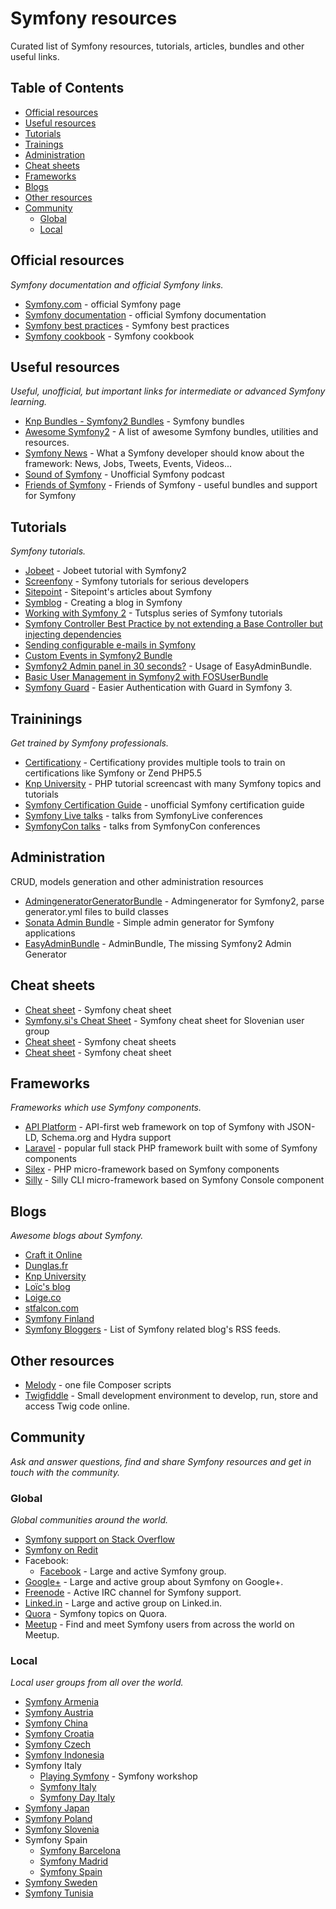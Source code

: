 # Symfony resources

Curated list of Symfony resources, tutorials, articles, bundles and other useful links.

## Table of Contents

* [Official resources](#official-resources)
* [Useful resources](#useful-resources)
* [Tutorials](#tutorials)
* [Trainings](#trainings)
* [Administration](#administration)
* [Cheat sheets](#cheat-sheets)
* [Frameworks](#frameworks)
* [Blogs](#blogs)
* [Other resources](#other-resources)
* [Community](#community)
  * [Global](#global)
  * [Local](#local)

## Official resources<a name="official-resources"></a>

*Symfony documentation and official Symfony links.*

* [Symfony.com](http://symfony.com) - official Symfony page
* [Symfony documentation](http://symfony.com/doc) - official Symfony documentation
* [Symfony best practices](http://symfony.com/doc/current/best_practices/index.html) - Symfony best practices
* [Symfony cookbook](http://symfony.com/doc/current/cookbook/index.html) - Symfony cookbook

## Useful resources<a name="useful-resources"></a>

*Useful, unofficial, but important links for intermediate or advanced Symfony learning.*

* [Knp Bundles - Symfony2 Bundles](http://knpbundles.com/) - Symfony bundles
* [Awesome Symfony2](https://github.com/sitepoint/awesome-symfony) - A list of awesome Symfony bundles, utilities and resources.
* [Symfony News](http://symfony-news.com) - What a Symfony developer should know about the framework: News, Jobs, Tweets, Events, Videos...
* [Sound of Symfony](http://www.soundofsymfony.com/) - Unofficial Symfony podcast
* [Friends of Symfony](http://friendsofsymfony.github.io/) - Friends of Symfony - useful bundles and support for Symfony

## Tutorials<a name="tutorials"></a>

*Symfony tutorials.*

* [Jobeet](http://www.ens.ro/2012/03/21/jobeet-tutorial-with-symfony2/) - Jobeet tutorial with Symfony2
* [Screenfony](http://www.screenfony.com/) - Symfony tutorials for serious developers
* [Sitepoint](http://www.sitepoint.com/?s=symfony) - Sitepoint's articles about Symfony
* [Symblog](http://tutorial.symblog.co.uk/) - Creating a blog in Symfony
* [Working with Symfony 2](http://code.tutsplus.com/series/working-with-symfony-2--cms-636) - Tutsplus series of Symfony tutorials
* [Symfony Controller Best Practice by not extending a Base Controller but injecting dependencies](http://blog.dashboardhub.io/2015/09/26/symfony-controller-not-extending-fosrest-bundle/)
* [Sending configurable e-mails in Symfony](https://github.com/sebastianbergmann/phpunit/wiki/Release-Announcement-for-PHPUnit-5.0.0)
* [Custom Events in Symfony2 Bundle](http://harikt.com/blog/2015/10/11/custom-events-in-symfony2-bundle/)
* [Symfony2 Admin panel in 30 seconds?](http://level7systems.co.uk/en/symfony2-admin-panel-in-30-seconds/) - Usage of EasyAdminBundle.
* [Basic User Management in Symfony2 with FOSUserBundle](http://www.sitepoint.com/basic-user-management-in-symfony2-with-fosuserbundle/)
* [Symfony Guard](http://www.sitepoint.com/easier-authentication-with-guard-in-symfony-3/) - Easier Authentication with Guard in Symfony 3.

## Traininings<a name="trainings"></a>

*Get trained by Symfony professionals.*

* [Certificationy](https://github.com/certificationy) - Certificationy provides multiple tools to train on certifications like Symfony or Zend PHP5.5
* [Knp University](http://knpuniversity.com/) - PHP tutorial screencast with many Symfony topics and tutorials
* [Symfony Certification Guide](https://github.com/jmolivas/symfony-certification-guide) - unofficial Symfony certification guide
* [Symfony Live talks](https://github.com/SymfonyLive) - talks from SymfonyLive conferences
* [SymfonyCon talks](https://github.com/SymfonyCon) - talks from SymfonyCon conferences

## Administration<a name="administration"></a>

CRUD, models generation and other administration resources

* [AdmingeneratorGeneratorBundle](https://github.com/symfony2admingenerator/AdmingeneratorGeneratorBundle) - Admingenerator for Symfony2, parse generator.yml files to build classes
* [Sonata Admin Bundle](http://github.com/sonata-project/SonataAdminBundle) - Simple admin generator for Symfony applications
* [EasyAdminBundle](https://github.com/javiereguiluz/EasyAdminBundle) - AdminBundle, The missing Symfony2 Admin Generator

## Cheat sheets<a name="cheat-sheets"></a>

* [Cheat sheet](http://www.symfony2cheatsheet.com/) - Symfony cheat sheet
* [Symfony.si's Cheat Sheet](https://github.com/symfony-si/symfony-cheatsheet) - Symfony cheat sheet for Slovenian user group
* [Cheat sheet](https://github.com/andreia/symfony-cheat-sheets) - Symfony cheat sheets
* [Cheat sheet](http://dattaya.github.io/symfony2-cheatsheets) - Symfony cheat sheet

## Frameworks<a name="frameworks"></a>

*Frameworks which use Symfony components.*

* [API Platform](https://api-platform.com/) - API-first web framework on top of Symfony with JSON-LD, Schema.org and Hydra support
* [Laravel](http://laravel.com/) - popular full stack PHP framework built with some of Symfony components
* [Silex](http://silex.sensiolabs.org/) - PHP micro-framework based on Symfony components
* [Silly](https://github.com/mnapoli/silly) - Silly CLI micro-framework based on Symfony Console component

## Blogs<a name="blogs"></a>

*Awesome blogs about Symfony.*

* [Craft it Online](http://www.craftitonline.com/)
* [Dunglas.fr](https://dunglas.fr/)
* [Knp University](https://knpuniversity.com/blog)
* [Loïc's blog](http://gnugat.github.io/tags/symfony.html)
* [Loige.co](http://loige.co/tag/symfony/)
* [stfalcon.com](http://stfalcon.com/en/blog/tag/symfony2)
* [Symfony Finland](https://www.symfony.fi/)
* [Symfony Bloggers](https://github.com/khepin/symfonybloggers) - List of Symfony related blog's RSS feeds.

## Other resources<a name="other-resources"></a>

* [Melody](http://melody.sensiolabs.org/) - one file Composer scripts
* [Twigfiddle](http://twigfiddle.com) - Small development environment to develop, run, store and access Twig code online.

## Community<a name="community"></a>

*Ask and answer questions, find and share Symfony resources and get in touch with the community.*

### Global<a name="global"></a>

*Global communities around the world.*

* [Symfony support on Stack Overflow](http://stackoverflow.com/questions/tagged/symfony2)
* [Symfony on Redit](http://www.reddit.com/r/symfony)
* Facebook:
    * [Facebook](https://www.facebook.com/groups/7672226565/) - Large and active Symfony group.
* [Google+](https://plus.google.com/communities/109013871316146116610) - Large and active group about Symfony on Google+.
* [Freenode](http://irc.lc/freenode/symfony) - Active IRC channel for Symfony support.
* [Linked.in](https://www.linkedin.com/grp/home?gid=29205) - Large and active group on Linked.in.
* [Quora](https://www.quora.com/Symfony) - Symfony topics on Quora.
* [Meetup](http://symfony.meetup.com/) - Find and meet Symfony users from across the world on Meetup.

### Local<a name="local"></a>

*Local user groups from all over the world.*

* [Symfony Armenia](http://symfony.am/)
* [Symfony Austria](http://symfony-austria.org/)
* [Symfony China](http://symfony.cn/)
* [Symfony Croatia](http://symfony-croatia.com/)
* [Symfony Czech](http://www.symfony.cz/)
* [Symfony Indonesia](https://github.com/SymfonyId)
* Symfony Italy
  * [Playing Symfony](http://www.playingsymfony.it/) - Symfony workshop
  * [Symfony Italy](http://symfony.it/)
  * [Symfony Day Italy](http://symfonyday.it)
* [Symfony Japan](http://www.symfony.gr.jp/)
* [Symfony Poland](http://symfonylab.pl/)
* [Symfony Slovenia](http://symfony.si)
* Symfony Spain
  * [Symfony Barcelona](http://symfony-barcelona.es/)
  * [Symfony Madrid](http://www.symfony-madrid.es/)
  * [Symfony Spain](http://symfony.es/)
* [Symfony Sweden](http://symfony.se)
* [Symfony Tunisia](http://symfony-tunisia.com/)
